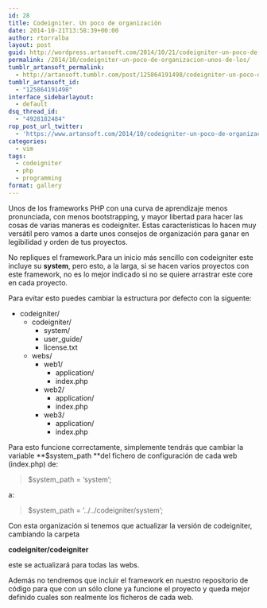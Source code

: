 ```yaml
---
id: 28
title: Codeigniter. Un poco de organización
date: 2014-10-21T13:58:39+00:00
author: rtorralba
layout: post
guid: http://wordpress.artansoft.com/2014/10/21/codeigniter-un-poco-de-organizacion-unos-de-los/
permalink: /2014/10/codeigniter-un-poco-de-organizacion-unos-de-los/
tumblr_artansoft_permalink:
  - http://artansoft.tumblr.com/post/125864191498/codeigniter-un-poco-de-organización-unos-de-los
tumblr_artansoft_id:
  - "125864191498"
interface_sidebarlayout:
  - default
dsq_thread_id:
  - "4928182484"
rop_post_url_twitter:
  - 'https://www.artansoft.com/2014/10/codeigniter-un-poco-de-organizacion-unos-de-los/?utm_source=ReviveOldPost&utm_medium=social&utm_campaign=ReviveOldPost'
categories:
  - vim
tags:
  - codeigniter
  - php
  - programming
format: gallery
---
```

Unos de los frameworks PHP con una curva de aprendizaje menos pronunciada, con menos bootstrapping, y mayor libertad para hacer las cosas de varias maneras es codeigniter. Estas características lo hacen muy versátil pero vamos a darte unos consejos de organización para ganar en legibilidad y orden de tus proyectos.

No repliques el framework.Para un inicio más sencillo con codeigniter este incluye su **system**, pero esto, a la larga, si se hacen varios proyectos con este framework, no es lo mejor indicado si no se quiere arrastrar este core en cada proyecto.

<!-- more -->

Para evitar esto puedes cambiar la estructura por defecto con la siguente:

  * codeigniter/ 
      * codeigniter/ 
          * system/
          * user_guide/
          * license.txt
      * webs/ 
          * web1/ 
              * application/
              * index.php
          * web2/ 
              * application/
              * index.php
          * web3/ 
              * application/
              * index.php

Para esto funcione correctamente, simplemente tendrás que cambiar la variable **$system_path **del fichero de configuración de cada web (index.php) de:

> $system_path = ‘system’;

a:

> $system_path = ’../../codeigniter/system’;

Con esta organización si tenemos que actualizar la versión de codeigniter, cambiando la carpeta

**codeigniter/codeigniter**

este se actualizará para todas las webs.

Además no tendremos que incluir el framework en nuestro repositorio de código para que con un sólo clone ya funcione el proyecto y queda mejor definido cuales son realmente los ficheros de cada web.
